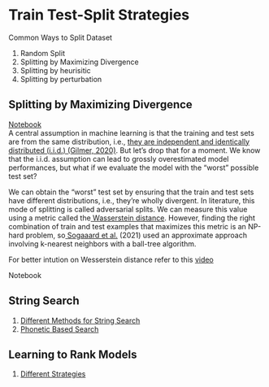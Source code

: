 # Train Test-Split Strategies

Common Ways to Split Dataset
1. Random Split
2. Splitting by Maximizing Divergence
3. Splitting by heurisitic
4. Splitting by perturbation


## Splitting by Maximizing Divergence
[Notebook](https://github.com/u6yuvi/NER-System/blob/main/notebooks/Data_Splitting_Strategy.ipynb) <br>
A central assumption in machine learning is that the training and test sets are from the same distribution, i.e., [they are independent and identically distributed (i.i.d.) (Gilmer, 2020)](https://en.wikipedia.org/wiki/Independent_and_identically_distributed_random_variables). But let’s drop that for a moment. We know that the i.i.d. assumption can lead to grossly overestimated model performances, but what if we evaluate the model with the “worst” possible test set?

We can obtain the “worst” test set by ensuring that the train and test sets have different distributions, i.e., they’re wholly divergent. In literature, this mode of splitting is called adversarial splits. We can measure this value using a metric called the[ Wasserstein distance](https://en.wikipedia.org/wiki/Wasserstein_metric). However, finding the right combination of train and test examples that maximizes this metric is an NP-hard problem, so[ Sogaaard et al.](https://aclanthology.org/2021.eacl-main.156/) (2021) used an approximate approach involving k-nearest neighbors with a ball-tree algorithm.

For better intution on Wesserstein distance refer to this [video](https://www.youtube.com/watch?v=CDiol4LG2Ao)

Notebook

## String Search
1. [Different Methods for String Search](https://stackabuse.com/levenshtein-distance-and-text-similarity-in-python/)
2. [Phonetic Based Search](https://stackabuse.com/phonetic-similarity-of-words-a-vectorized-approach-in-python/)


## Learning to Rank Models
1. [Different Strategies](https://everdark.github.io/k9/notebooks/ml/learning_to_rank/learning_to_rank.html)
